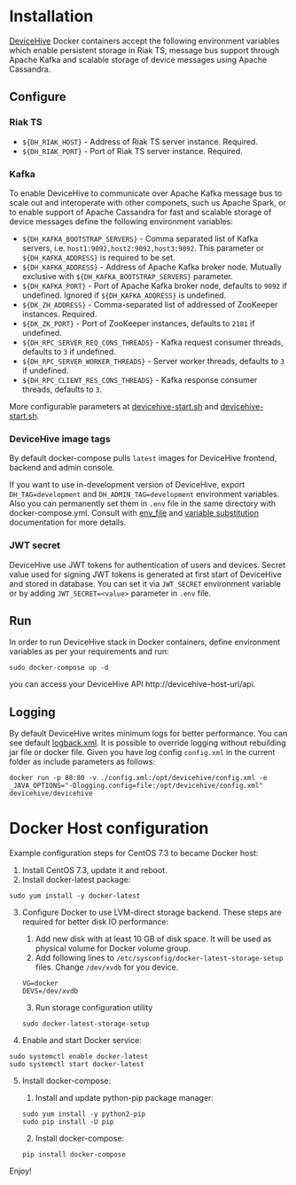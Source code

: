 # Installation
[DeviceHive](https://github.com/devicehive/devicehive-java-server) Docker containers accept the following environment variables which enable persistent storage in Riak TS, message bus support through Apache Kafka and scalable storage of device messages using Apache Cassandra.

## Configure 
### Riak TS
* `${DH_RIAK_HOST}` - Address of Riak TS server instance. Required.
* `${DH_RIAK_PORT}` - Port of Riak TS server instance. Required.

### Kafka
To enable DeviceHive to communicate over Apache Kafka message bus to scale out and interoperate with other componets, such us Apache Spark, or to enable support of Apache Cassandra for fast and scalable storage of device messages define the following environment variables:
* `${DH_KAFKA_BOOTSTRAP_SERVERS}` -  Comma separated list of Kafka servers, i.e. `host1:9092,host2:9092,host3:9092`. This parameter or `${DH_KAFKA_ADDRESS}` is required to be set.
* `${DH_KAFKA_ADDRESS}` - Address of Apache Kafka broker node. Mutually exclusive with `${DH_KAFKA_BOOTSTRAP_SERVERS}` parameter.
* `${DH_KAFKA_PORT}` - Port of Apache Kafka broker node, defaults to `9092` if undefined. Ignored if `${DH_KAFKA_ADDRESS}` is undefined.
* `${DK_ZH_ADDRESS}` - Comma-separated list of addressed of ZooKeeper instances. Required.
* `${DK_ZK_PORT}` - Port of ZooKeeper instances, defaults to `2181` if undefined.
* `${DH_RPC_SERVER_REQ_CONS_THREADS}` - Kafka request consumer threads, defaults to `3` if undefined.
* `${DH_RPC_SERVER_WORKER_THREADS}` - Server worker threads, defaults to `3` if undefined.
* `${DH_RPC_CLIENT_RES_CONS_THREADS}` - Kafka response consumer threads, defaults to `3`.

More configurable parameters at [devicehive-start.sh](devicehive-frontend/devicehive-start.sh) and [devicehive-start.sh](devicehive-backend/devicehive-start.sh).

### DeviceHive image tags
By default docker-compose pulls `latest` images for DeviceHive frontend, backend and admin console.

If you want to use in-development version of DeviceHive, export `DH_TAG=development` and `DH_ADMIN_TAG=development` environment variables. Also you can permanently set them in `.env` file in the same directory with docker-compose.yml. Consult with [env_file](https://docs.docker.com/compose/compose-file/#env_file) and [variable substitution](https://docs.docker.com/compose/compose-file/#variable-substitution) documentation for more details.

### JWT secret
DeviceHive use JWT tokens for authentication of users and devices. Secret value used for signing JWT tokens is generated at first start of DeviceHive and stored in database. You can set it via `JWT_SECRET` environment variable or by adding `JWT_SECRET=<value>` parameter in `.env` file.

## Run
In order to run DeviceHive stack in Docker containers, define environment variables as per your requirements and run:
```
sudo docker-compose up -d
```
you can access your DeviceHive API http://devicehive-host-url/api. 

## Logging
By default DeviceHive writes minimum logs for better performance. You can see default [logback.xml](https://github.com/devicehive/devicehive-java-server/blob/development/src/main/resources/logback.xml).
It is possible to override logging without rebuilding jar file or docker file. Given you have log config `config.xml` in the current folder as include parameters as follows:
```
docker run -p 80:80 -v ./config.xml:/opt/devicehive/config.xml -e _JAVA_OPTIONS="-Dlogging.config=file:/opt/devicehive/config.xml" devicehive/devicehive
```

# Docker Host configuration
Example configuration steps for CentOS 7.3 to became Docker host:

1. Install CentOS 7.3, update it and reboot.
2. Install docker-latest package:
```
sudo yum install -y docker-latest
```
3. Configure Docker to use LVM-direct storage backend. These steps are required for better disk IO performance:

    1. Add new disk with at least 10 GB of disk space. It will be used as physical volume for Docker volume group.
    2. Add following lines to `/etc/sysconfig/docker-latest-storage-setup` files. Change `/dev/xvdb` for you device.
    ```
    VG=docker
    DEVS=/dev/xvdb
    ```
    3. Run storage configuration utility
    ```
    sudo docker-latest-storage-setup
    ```
4. Enable and start Docker service:
```
sudo systemctl enable docker-latest
sudo systemctl start docker-latest
```
5. Install docker-compose:

    1. Install and update python-pip package manager:
    ```
    sudo yum install -y python2-pip
    sudo pip install -U pip
    ```
    2.  Install docker-compose:
    ```
    pip install docker-compose
    ```

Enjoy!
